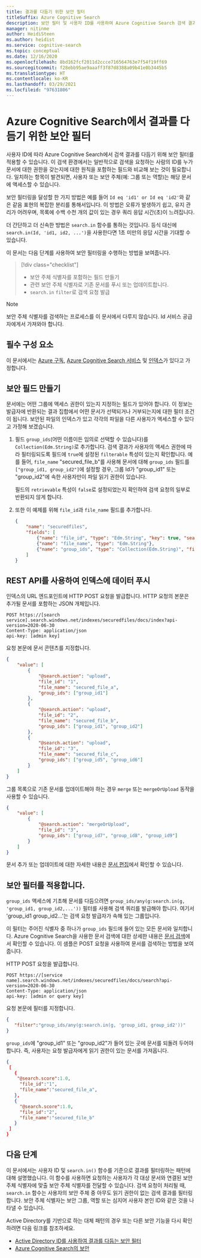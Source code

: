 ```yaml
---
title: 결과를 다듬기 위한 보안 필터
titleSuffix: Azure Cognitive Search
description: 보안 필터 및 사용자 ID를 사용하여 Azure Cognitive Search 검색 결과에 대한 문서 수준에서 보안 권한을 구현하는 방법에 대해 알아봅니다.
manager: nitinme
author: HeidiSteen
ms.author: heidist
ms.service: cognitive-search
ms.topic: conceptual
ms.date: 12/16/2020
ms.openlocfilehash: 8bd162fcf2011d2ccce716564763e7f54f19ff69
ms.sourcegitcommit: f28ebb95ae9aaaff3f87d8388a09b41e0b3445b5
ms.translationtype: HT
ms.contentlocale: ko-KR
ms.lasthandoff: 03/29/2021
ms.locfileid: "97631806"
---
```

# <a name="security-filters-for-trimming-results-in-azure-cognitive-search"></a>Azure Cognitive Search에서 결과를 다듬기 위한 보안 필터

사용자 ID에 따라 Azure Cognitive Search에서 검색 결과를 다듬기 위해 보안 필터를 적용할 수 있습니다. 이 검색 환경에서는 일반적으로 검색을 요청하는 사람의 ID를 누가 문서에 대한 권한을 갖는지에 대한 원칙을 포함하는 필드와 비교해 보는 것이 필요합니다. 일치하는 항목이 발견되면, 사용자 또는 보안 주체(예: 그룹 또는 역할)는 해당 문서에 액세스할 수 있습니다.

보안 필터링을 달성할 한 가지 방법은 예를 들어 `Id eq 'id1' or Id eq 'id2'`와 같은 같음 표현의 복잡한 분리를 통해서입니다. 이 방법은 오류가 발생하기 쉽고, 유지 관리가 어려우며, 목록에 수백 수천 개의 값이 있는 경우 쿼리 응답 시간(초)이 느려집니다. 

더 간단하고 더 신속한 방법은 `search.in` 함수를 통하는 것입니다. 등식 대신에 `search.in(Id, 'id1, id2, ...')`을 사용한다면 1초 미만의 응답 시간을 기대할 수 있습니다.

이 문서는 다음 단계를 사용하여 보안 필터링을 수행하는 방법을 보여줍니다.
> [!div class="checklist"]
> * 보안 주체 식별자를 포함하는 필드 만들기 
> * 관련 보안 주체 식별자로 기존 문서를 푸시 또는 업데이트합니다.
> * `search.in` `filter`로 검색 요청 발급

>[!NOTE]
> 보안 주체 식별자를 검색하는 프로세스를 이 문서에서 다루지 않습니다. Id 서비스 공급자에게서 가져와야 합니다.

## <a name="prerequisites"></a>필수 구성 요소

이 문서에서는 [Azure 구독](https://azure.microsoft.com/pricing/free-trial/?WT.mc_id=A261C142F), [Azure Cognitive Search 서비스](search-create-service-portal.md) 및 [인덱스](search-what-is-an-index.md)가 있다고 가정합니다.  

## <a name="create-security-field"></a>보안 필드 만들기

문서에는 어떤 그룹에 액세스 권한이 있는지 지정하는 필드가 있어야 합니다. 이 정보는 발급자에 반환되는 결과 집합에서 어떤 문서가 선택되거나 거부되는지에 대한 필터 조건이 됩니다.
보안된 파일의 인덱스가 있고 각각의 파일을 다른 사용자가 액세스할 수 있다고 가정해 보겠습니다.

1. 필드 `group_ids`(어떤 이름이든 임의로 선택할 수 있습니다)를 `Collection(Edm.String)`로 추가합니다. 검색 결과가 사용자의 액세스 권한에 따라 필터링되도록 필드에 `true`에 설정된 `filterable` 특성이 있는지 확인합니다. 예를 들어, `file_name` "secured_file_b"를 사용해 문서에 대해 `group_ids` 필드를 `["group_id1, group_id2"]`에 설정할 경우, 그룹 Id가 "group_id1" 또는 "group_id2"에 속한 사용자만이 파일 읽기 권한이 있습니다.
   
   필드의 `retrievable` 특성이 `false`로 설정되었는지 확인하여 검색 요청의 일부로 반환되지 않게 합니다.

2. 또한 이 예제를 위해 `file_id`과 `file_name` 필드를 추가합니다.  

    ```JSON
    {
        "name": "securedfiles",  
        "fields": [
            {"name": "file_id", "type": "Edm.String", "key": true, "searchable": false, "sortable": false, "facetable": false},
            {"name": "file_name", "type": "Edm.String"},
            {"name": "group_ids", "type": "Collection(Edm.String)", "filterable": true, "retrievable": false}
        ]
    }
    ```

## <a name="pushing-data-into-your-index-using-the-rest-api"></a>REST API를 사용하여 인덱스에 데이터 푸시
  
인덱스의 URL 엔드포인트에 HTTP POST 요청을 발급합니다. HTTP 요청의 본문은 추가될 문서를 포함하는 JSON 개체입니다.

```http
POST https://[search service].search.windows.net/indexes/securedfiles/docs/index?api-version=2020-06-30  
Content-Type: application/json
api-key: [admin key]
```

요청 본문에 문서 콘텐츠를 지정합니다.

```JSON
{
    "value": [
        {
            "@search.action": "upload",
            "file_id": "1",
            "file_name": "secured_file_a",
            "group_ids": ["group_id1"]
        },
        {
            "@search.action": "upload",
            "file_id": "2",
            "file_name": "secured_file_b",
            "group_ids": ["group_id1", "group_id2"]
        },
        {
            "@search.action": "upload",
            "file_id": "3",
            "file_name": "secured_file_c",
            "group_ids": ["group_id5", "group_id6"]
        }
    ]
}
```

그룹 목록으로 기존 문서를 업데이트해야 하는 경우 `merge` 또는 `mergeOrUpload` 동작을 사용할 수 있습니다.

```JSON
{
    "value": [
        {
            "@search.action": "mergeOrUpload",
            "file_id": "3",
            "group_ids": ["group_id7", "group_id8", "group_id9"]
        }
    ]
}
```

문서 추가 또는 업데이트에 대한 자세한 내용은 [문서 편집](/rest/api/searchservice/addupdate-or-delete-documents)에서 확인할 수 있습니다.

## <a name="apply-the-security-filter"></a>보안 필터를 적용합니다.

`group_ids` 액세스에 기초해 문서를 다듬으려면 `group_ids/any(g:search.in(g, 'group_id1, group_id2,...'))` 필터를 사용해 검색 쿼리를 발급해야 합니다. 여기서 'group_id1 group_id2...'는 검색 요청 발급자가 속해 있는 그룹입니다.

이 필터는 주어진 식별자 중 하나가 `group_ids` 필드에 들어 있는 모든 문서와 일치합니다.
Azure Cognitive Search을 사용한 문서 검색에 대한 상세한 내용은 [문서 검색](/rest/api/searchservice/search-documents)에서 확인할 수 있습니다.
이 샘플은 POST 요청을 사용하여 문서를 검색하는 방법을 보여 줍니다.

HTTP POST 요청을 발급합니다.

```http
POST https://[service name].search.windows.net/indexes/securedfiles/docs/search?api-version=2020-06-30
Content-Type: application/json  
api-key: [admin or query key]
```

요청 본문에 필터를 지정합니다.

```JSON
{
   "filter":"group_ids/any(g:search.in(g, 'group_id1, group_id2'))"  
}
```

`group_ids`에 "group_id1" 또는 "group_id2"가 들어 있는 곳에 문서를 되돌려 두어야 합니다. 즉, 사용자는 요청 발급자에게 읽기 권한이 있는 문서를 가져옵니다.

```JSON
{
 [
   {
    "@search.score":1.0,
     "file_id":"1",
     "file_name":"secured_file_a",
   },
   {
     "@search.score":1.0,
     "file_id":"2",
     "file_name":"secured_file_b"
   }
 ]
}
```

## <a name="next-steps"></a>다음 단계

이 문서에서는 사용자 ID 및 `search.in()` 함수를 기준으로 결과를 필터링하는 패턴에 대해 설명했습니다. 이 함수를 사용하면 요청하는 사용자가 각 대상 문서와 연결된 보안 주체 식별자에 맞출 보안 주체 식별자를 전달할 수 있습니다. 검색 요청이 처리될 때, `search.in` 함수는 사용자의 보안 주체 중 아무도 읽기 권한이 없는 검색 결과를 필터링합니다. 보안 주체 식별자는 보안 그룹, 역할 또는 심지어 사용자 본인 ID와 같은 것을 나타낼 수 있습니다.

Active Directory를 기반으로 하는 대체 패턴의 경우 또는 다른 보안 기능을 다시 확인하려면 다음 링크를 참조하세요.

* [Active Directory ID를 사용하여 결과를 다듬는 보안 필터](search-security-trimming-for-azure-search-with-aad.md)
* [Azure Cognitive Search의 보안](search-security-overview.md)